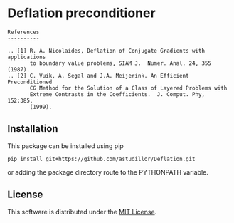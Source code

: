 # Deflation preconditioner

    References
    ----------

    .. [1] R. A. Nicolaides, Deflation of Conjugate Gradients with applications
           to boundary value problems, SIAM J.  Numer. Anal. 24, 355 (1987).
    .. [2] C. Vuik, A. Segal and J.A. Meijerink. An Efficient Preconditioned
           CG Method for the Solution of a Class of Layered Problems with
           Extreme Contrasts in the Coefficients.  J. Comput. Phy, 152:385,
           (1999).

## Installation

This package can be installed using pip

    pip install git+https://github.com/astudillor/Deflation.git

or adding the package directory route to the PYTHONPATH variable.

## License

This software is distributed under the [MIT License](http://opensource.org/licenses/MIT).
